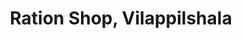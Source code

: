 ---
title: "Ration Shop, Vilappilshala"
url: /vilappilsala/ration-shop-vilappilshala/
shop: convenience
---